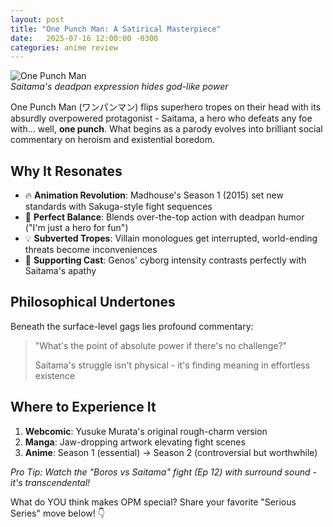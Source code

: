 ```yaml
---
layout: post
title: "One Punch Man: A Satirical Masterpiece"
date:   2025-07-16 12:00:00 -0300
categories: anime review
---
```


![One Punch Man](https://tinyurl.com/opm-thumbnail)  
*Saitama's deadpan expression hides god-like power*

One Punch Man (ワンパンマン) flips superhero tropes on their head with its absurdly overpowered protagonist - Saitama, a hero who defeats any foe with... well, **one punch**. What begins as a parody evolves into brilliant social commentary on heroism and existential boredom.

## Why It Resonates
- 🔥 **Animation Revolution**: Madhouse's Season 1 (2015) set new standards with Sakuga-style fight sequences
- 🤣 **Perfect Balance**: Blends over-the-top action with deadpan humor ("I'm just a hero for fun")
- 💡 **Subverted Tropes**: Villain monologues get interrupted, world-ending threats become inconveniences
- 👥 **Supporting Cast**: Genos' cyborg intensity contrasts perfectly with Saitama's apathy

## Philosophical Undertones
Beneath the surface-level gags lies profound commentary:
> "What's the point of absolute power if there's no challenge?"
> 
> Saitama's struggle isn't physical - it's finding meaning in effortless existence

## Where to Experience It
1. **Webcomic**: Yusuke Murata's original rough-charm version
2. **Manga**: Jaw-dropping artwork elevating fight scenes
3. **Anime**: Season 1 (essential) → Season 2 (controversial but worthwhile)

*Pro Tip: Watch the "Boros vs Saitama" fight (Ep 12) with surround sound - it's transcendental!*

What do YOU think makes OPM special? Share your favorite "Serious Series" move below! 👇
